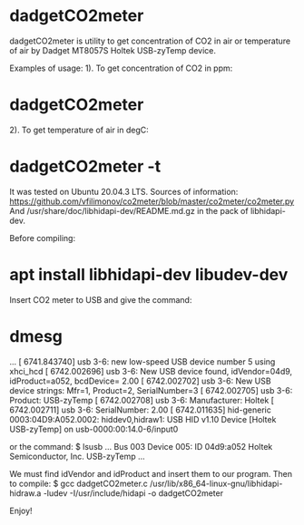 # dadgetCO2meter

dadgetCO2meter is utility to get concentration of CO2 in air
or temperature of air by Dadget MT8057S Holtek USB-zyTemp device.

Examples of usage:
1). To get concentration of CO2 in ppm:
# dadgetCO2meter
2). To get temperature of air in degC:
# dadgetCO2meter -t

It was tested on Ubuntu 20.04.3 LTS.
Sources of information:
https://github.com/vfilimonov/co2meter/blob/master/co2meter/co2meter.py
And /usr/share/doc/libhidapi-dev/README.md.gz in the pack of libhidapi-dev.

Before compiling:
# apt install libhidapi-dev libudev-dev

Insert CO2 meter to USB and give the command:
# dmesg
...
[ 6741.843740] usb 3-6: new low-speed USB device number 5 using xhci_hcd
[ 6742.002696] usb 3-6: New USB device found, idVendor=04d9, idProduct=a052, bcdDevice= 2.00
[ 6742.002702] usb 3-6: New USB device strings: Mfr=1, Product=2, SerialNumber=3
[ 6742.002705] usb 3-6: Product: USB-zyTemp
[ 6742.002708] usb 3-6: Manufacturer: Holtek
[ 6742.002711] usb 3-6: SerialNumber: 2.00
[ 6742.011635] hid-generic 0003:04D9:A052.0002: hiddev0,hidraw1: USB HID v1.10 Device [Holtek USB-zyTemp] on usb-0000:00:14.0-6/input0

or the command:
$ lsusb
...
Bus 003 Device 005: ID 04d9:a052 Holtek Semiconductor, Inc. USB-zyTemp
...

We must find idVendor and idProduct and insert them to our program.
Then to compile:
$ gcc dadgetCO2meter.c /usr/lib/x86_64-linux-gnu/libhidapi-hidraw.a -ludev -I/usr/include/hidapi -o dadgetCO2meter

Enjoy!

